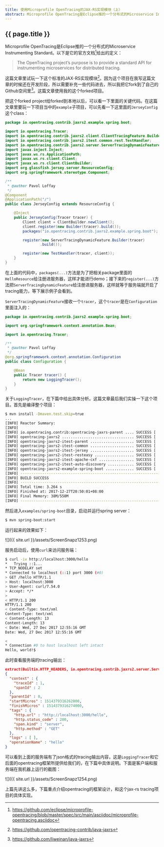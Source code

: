 ```yaml
---
title: 使用Microprofile OpenTracing的JAX-RS实现模块（上）
abstract: Microprofile OpenTracing是Eclipse推的一个分布式的Microservice Instrumenting Standard，本文试用它的JAX-RS模块。
---
```


## {{ page.title }}

Microprofile OpenTracing是Eclipse推的一个分布式的Microservice Instrumenting Standard。以下是它的官方文档[^spec]给出的定义：

> The OpenTracing project’s purpose is to provide a standard API for instrumenting microservices for distributed tracing.

[^spec]: https://github.com/eclipse/microprofile-opentracing/blob/master/spec/src/main/asciidoc/microprofile-opentracing.asciidoc

这篇文章里试玩一下这个标准的JAX-RS实现模块[^jaxrsimpl]。因为这个项目在我写这篇文章的时候还在开发阶段，所以需要补充一些代码进去，所以我把它fork到了自己的Github空间里[^forkedjaxrsimpl]。这篇文章使用我的这个forked项目。

[^jaxrsimpl]: https://github.com/opentracing-contrib/java-jaxrs
[^forkedjaxrsimpl]: https://github.com/liweinan/java-jaxrs

把这个forked project给forked到本地以后，可以看一下里面的关键代码。在这篇文章里要玩一下项目当中的`example`子项目，可以先看一下这里面的`JerseyConfig`这个class：

```java
package io.opentracing.contrib.jaxrs2.example.spring.boot;

import io.opentracing.Tracer;
import io.opentracing.contrib.jaxrs2.client.ClientTracingFeature.Builder;
import io.opentracing.contrib.jaxrs2.itest.common.rest.TestHandler;
import io.opentracing.contrib.jaxrs2.server.ServerTracingDynamicFeature;
import javax.inject.Inject;
import javax.ws.rs.ApplicationPath;
import javax.ws.rs.client.Client;
import javax.ws.rs.client.ClientBuilder;
import org.glassfish.jersey.server.ResourceConfig;
import org.springframework.stereotype.Component;

/**
 * @author Pavol Loffay
 */
@Component
@ApplicationPath("/")
public class JerseyConfig extends ResourceConfig {

	@Inject
	public JerseyConfig(Tracer tracer) {
		Client client = ClientBuilder.newClient();
		client.register(new Builder(tracer).build());
		packages("io.opentracing.contrib.jaxrs2.example.spring.boot");

		register(new ServerTracingDynamicFeature.Builder(tracer)
				.build());

		register(new TestHandler(tracer, client));
	}
}
```

在上面的代码中，`packages(...)`方法是为了把相关package里面的`HelloResource`给注册进服务器，这样才能进行demo；接下来的`register(...)`方法把`ServerTracingDynamicFeature`给注册进服务器，这样就等于服务端就开启了tracing能力，等下展示例子会看到。

`ServerTracingDynamicFeature`接收一个`tracer`，这个`tracer`是在`Configuration`里面注入的：

```java
package io.opentracing.contrib.jaxrs2.example.spring.boot;

import org.springframework.context.annotation.Bean;

import io.opentracing.Tracer;

/**
 * @author Pavol Loffay
 */
@org.springframework.context.annotation.Configuration
public class Configuration {

	@Bean
	public Tracer tracer() {
		return new LoggingTracer();
	}
}
```

关于`LoggingTracer`，在下篇中给出具体分析。这篇文章最后我们实操一下这个项目。首先是编译整个项目：

```bash
$ mvn install -Dmaven.test.skip=true
...
[INFO] Reactor Summary:
[INFO]
[INFO] io.opentracing.contrib:opentracing-jaxrs-parent .... SUCCESS [  0.207 s]
[INFO] opentracing-jaxrs2 ................................. SUCCESS [  0.679 s]
[INFO] opentracing-jaxrs2-itest-parent .................... SUCCESS [  0.006 s]
[INFO] opentracing-jaxrs2-itest-common .................... SUCCESS [  0.099 s]
[INFO] opentracing-jaxrs2-itest-jersey .................... SUCCESS [  0.126 s]
[INFO] opentracing-jaxrs2-itest-resteasy .................. SUCCESS [  0.107 s]
[INFO] opentracing-jaxrs2-itest-apache-cxf ................ SUCCESS [  0.064 s]
[INFO] opentracing-jaxrs2-itest-auto-discovery ............ SUCCESS [  0.770 s]
[INFO] opentracing-jaxrs2-example-spring-boot ............. SUCCESS [  0.953 s]
[INFO] ------------------------------------------------------------------------
[INFO] BUILD SUCCESS
[INFO] ------------------------------------------------------------------------
[INFO] Total time: 3.264 s
[INFO] Finished at: 2017-12-27T20:50:01+08:00
[INFO] Final Memory: 38M/550M
[INFO] ------------------------------------------------------------------------
```

然后进入`examples/spring-boot`目录，启动并运行spring server：

```bash
$ mvn spring-boot:start
```

运行起来的效果如下：

![]({{ site.url }}/assets/ScreenSnapz1253.png)

服务启动后，使用`curl`来访问服务端：

```bash
$ curl -iv http://localhost:3000/hello
*   Trying ::1...
* TCP_NODELAY set
* Connected to localhost (::1) port 3000 (#0)
> GET /hello HTTP/1.1
> Host: localhost:3000
> User-Agent: curl/7.54.0
> Accept: */*
>
< HTTP/1.1 200
HTTP/1.1 200
< Content-Type: text/xml
Content-Type: text/xml
< Content-Length: 13
Content-Length: 13
< Date: Wed, 27 Dec 2017 12:55:16 GMT
Date: Wed, 27 Dec 2017 12:55:16 GMT

<
* Connection #0 to host localhost left intact
Hello, world!$
```

此时查看服务端的tracing输出：

```json
extract(Builtin.HTTP_HEADERS, io.opentracing.contrib.jaxrs2.server.ServerHeadersExtractTextMap@280ba5f0)
{
  "context" : {
    "traceId" : 1,
    "spanId" : 2
  },
  "parentId" : 0,
  "startMicros" : 1514379316262000,
  "finishMicros" : 1514379316274000,
  "tags" : {
    "http.url" : "http://localhost:3000/hello",
    "http.status_code" : 200,
    "span.kind" : "server",
    "http.method" : "GET"
  },
  "logs" : [ ],
  "operationName" : "hello"
}
```

可以看到上面的服务端有了json格式的tracing输出内容，这是`LoggingTracer`和它后面的opentracing框架所提供给我们的，在下篇中具体说明。下面是客户端和服务端在我机器上运行的截图：

![]({{ site.url }}/assets/ScreenSnapz1254.png)

上篇先讲这么多，下篇重点介绍opentracing的框架设计，和这个jax-rs tracing项目的具体实现。






